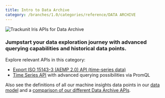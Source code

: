```yaml
---
title: Intro to Data Archive
category: /branches/1.0/categories/reference/DATA ARCHIVE
---
```


![Trackunit Iris APIs for Data Archive](https://cdn.statically.io/gh/trackunit/developer-hub/master/api-docs/apis-data-archive.png)

### Jumpstart your data exploration journey with advanced querying capabilities and historical data points.

Explore relevant APIs in this category:

- [Export ISO 15143-3 (AEMP 2.0) API (time-series data)](https://developers.trackunit.com/reference/time-series)
- [Time Series API](https://developers.trackunit.com/reference/time-series-introduction) with advanced querying possibilities via PromQL

Also see the definitions of all our machine insights data points in our [data model](https://developers.trackunit.com/reference/data-model) and a [comparison of our different Data Archive APIs](https://developers.trackunit.com/reference/comparison-overview-of-data-archive-apis).
